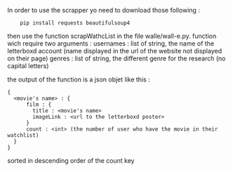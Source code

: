 In order to use the scrapper yo need to download those following :

        pip install requests beautifulsoup4

then use the function scrapWathcList in the file walle/wall-e.py. 
function wich require two arguments :
    usernames : list of string, the name of the letterboxd account (name displayed in the url of the website not displayed on their page)
    genres : list of string, the different genre for the research (no capital letters)

the output of the function is a json objet like this :
    
    {
      <movie's name> : {
          film : {
            title : <movie's name>
            imageLink : <url to the letterboxd poster>
          }
          count : <int> (the number of user who have the movie in their watchlist)
      }
    }

sorted in descending order of the count key
    
